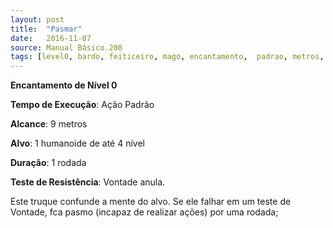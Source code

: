 ```yaml
---
layout: post
title:  "Pasmar"
date:   2016-11-07
source: Manual Básico.200
tags: [level0, bardo, feiticeiro, mago, encantamento,  padrao, metros, alvo, rodada, anula, vontade]
---
```


**Encantamento de Nível 0**

**Tempo de Execução**: Ação Padrão

**Alcance**: 9 metros

**Alvo**: 1 humanoide de até 4 nível

**Duração**: 1 rodada

**Teste de Resistência**: Vontade anula.

Este truque confunde a mente do alvo. Se ele falhar em um teste de Vontade,
fca pasmo (incapaz de realizar ações) por uma rodada;